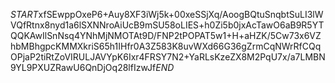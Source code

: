 $START$xfSEwppOxeP6+Auy8XF3iWj5k+00xeSSjXq/AoogBQtuSnqbtSuLI3lWVQfRtnx8nyd1a6lSXNNroAiUcB9mSU58oLIES+h0Zi5b0jxAcTawO6aB9R5YTQQKAwIlSnNsq4YNhMjNMOTAt9D/FNP2tPOPAT5w1+H+aHZK/5Cw73x6VZhbMBhgpcKMMXkriS65h1IHfr0A3Z583K8uvWXd66G36gZrmCqNWrRfCQqOPjaP2tiRtZoVIRULJAVYpK6Ixr4FRSY7N2+YaRLsKzeZX8M2PqU7x/a7LMBN9YL9PXUZRawU6QnDjOq28lfIzwJf$END$